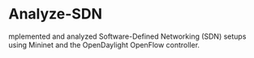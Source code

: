 # Analyze-SDN
mplemented and analyzed Software-Defined Networking (SDN) setups using Mininet and the OpenDaylight OpenFlow controller.
